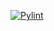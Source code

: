 [![Pylint](https://github.com/GoblinMagi/YouTube-Playlist-Downloader/actions/workflows/ci.yml/badge.svg)](https://github.com/GoblinMagi/YouTube-Playlist-Downloader/actions/workflows/ci.yml)

